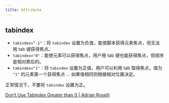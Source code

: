 ```yaml
---
title: Attribute
---
```


## tabindex

- `tabindex="-1"`：将 `tabindex` 设置为负值，能使脚本获得元素焦点，但无法用 tab 键获得焦点。
- `tabindex="0"`：能使元素可以获得焦点，用户用 tab 键也能获得焦点，但顺序是相对靠后的。
- `tabindex="1"`：将 `tabindex` 设置为正值，用户可以利用 tab 取得焦点，值为 `"1"` 的元素第一个获得焦点 ... 如果值相同则根据相对位置决定。

正常情况下，不要将 `tabindex` 设置为正。

[Don’t Use Tabindex Greater than 0 \| Adrian Roselli](http://adrianroselli.com/2014/11/dont-use-tabindex-greater-than-0.html)
